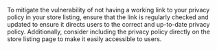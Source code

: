 To mitigate the vulnerability of not having a working link to your privacy policy in your store listing, ensure that the link is regularly checked and updated to ensure it directs users to the correct and up-to-date privacy policy. Additionally, consider including the privacy policy directly on the store listing page to make it easily accessible to users.